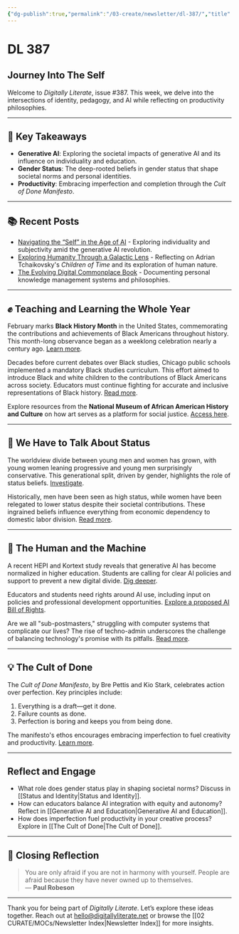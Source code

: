 ```yaml
---
{"dg-publish":true,"permalink":"/03-create/newsletter/dl-387/","title":"Journey Into The Self","tags":["generative-ai","pedagogy","gender-status","self-and-identity","cult-of-done"]}
---
```



# DL 387

## Journey Into The Self

Welcome to _Digitally Literate_, issue #387. This week, we delve into the intersections of identity, pedagogy, and AI while reflecting on productivity philosophies.

---

## 🔖 Key Takeaways
- **Generative AI**: Exploring the societal impacts of generative AI and its influence on individuality and education.
- **Gender Status**: The deep-rooted beliefs in gender status that shape societal norms and personal identities.
- **Productivity**: Embracing imperfection and completion through the _Cult of Done Manifesto_.

---

## 📚 Recent Posts
- [Navigating the “Self” in the Age of AI](https://wiobyrne.com/self-in-the-age-of-ai/) - Exploring individuality and subjectivity amid the generative AI revolution.
- [Exploring Humanity Through a Galactic Lens](https://wiobyrne.com/exploring-humanity-through-a-galactic-lens/) - Reflecting on Adrian Tchaikovsky's *Children of Time* and its exploration of human nature.
- [The Evolving Digital Commonplace Book](https://wiobyrne.com/evolving-digital-commonplace-book/) - Documenting personal knowledge management systems and philosophies.

---

## ✊ Teaching and Learning the Whole Year

February marks **Black History Month** in the United States, commemorating the contributions and achievements of Black Americans throughout history. This month-long observance began as a weeklong celebration nearly a century ago. [Learn more](https://www.npr.org/2022-02-01/1075623826/why-is-february-black-history-month).

Decades before current debates over Black studies, Chicago public schools implemented a mandatory Black studies curriculum. This effort aimed to introduce Black and white children to the contributions of Black Americans across society. Educators must continue fighting for accurate and inclusive representations of Black history. [Read more](https://www.nytimes.com/2024-01-13/opinion/uncertainty-anxiety-psychology.html).

Explore resources from the **National Museum of African American History and Culture** on how art serves as a platform for social justice. [Access here](https://nmaahc.si.edu/explore/initiatives/black-history-month-2024/digital-toolkit).

---

## 🧠 We Have to Talk About Status

The worldview divide between young men and women has grown, with young women leaning progressive and young men surprisingly conservative. This generational split, driven by gender, highlights the role of status beliefs. [Investigate](https://www.ft.com/content/29fd9b5c-2f35-41bf-9d4c-994db4e12998).

Historically, men have been seen as high status, while women have been relegated to lower status despite their societal contributions. These ingrained beliefs influence everything from economic dependency to domestic labor division. [Read more](https://www.ggd.world/p/we-need-to-talk-about-status).

---

## 🤖 The Human and the Machine

A recent HEPI and Kortext study reveals that generative AI has become normalized in higher education. Students are calling for clear AI policies and support to prevent a new digital divide. [Dig deeper](https://www.universityworldnews.com/post.php?story=20240202105653757).

Educators and students need rights around AI use, including input on policies and professional development opportunities. [Explore a proposed AI Bill of Rights](https://criticalai.org/2023-07-17/a-blueprint-for-an-ai-bill-of-rights-for-education-kathryn-conrad/).

Are we all "sub-postmasters," struggling with computer systems that complicate our lives? The rise of techno-admin underscores the challenge of balancing technology's promise with its pitfalls. [Read more](https://unherd.com/2024/02/techno-admin-will-ruin-your-life/).

---

## 💡 The Cult of Done

The _Cult of Done Manifesto_, by Bre Pettis and Kio Stark, celebrates action over perfection. Key principles include:
1. Everything is a draft—get it done.
2. Failure counts as done.
3. Perfection is boring and keeps you from being done.

The manifesto's ethos encourages embracing imperfection to fuel creativity and productivity. [Learn more](https://medium.com/@bre/the-cult-of-done-manifesto-724ca1c2ff13).

---

## Reflect and Engage
- What role does gender status play in shaping societal norms? Discuss in [[Status and Identity\|Status and Identity]].
- How can educators balance AI integration with equity and autonomy? Reflect in [[Generative AI and Education\|Generative AI and Education]].
- How does imperfection fuel productivity in your creative process? Explore in [[The Cult of Done\|The Cult of Done]].

---

## 🌟 Closing Reflection

> You are only afraid if you are not in harmony with yourself. People are afraid because they have never owned up to themselves.  
> — **Paul Robeson**

---

Thank you for being part of _Digitally Literate_. Let’s explore these ideas together. Reach out at hello@digitallyliterate.net or browse the [[02 CURATE/MOCs/Newsletter Index\|Newsletter Index]] for more insights.